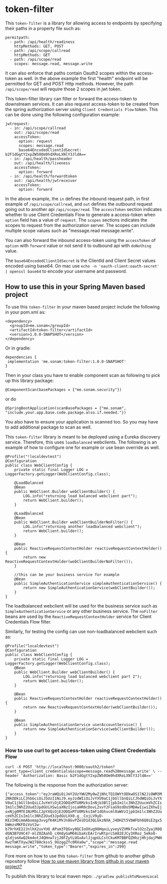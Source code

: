 # token-filter
This `token-filter` is a library for allowing access to endpoints by specifying their paths in a property file such as:
```
permitpath:
  - path: /api/health/readiness
    httpMethods: GET, POST
  - path: /api/scope/callread
    httpMethods: GET
  - path: /api/scope/read
    scopes: message.read, message.write    
```
It can also enforce that paths contain Oauth2 scopes within the access-token as well.
In the above example the first "health" endpoint will be permitted for GET and POST Http methods.  However, the path `/api/scope/read` will require those 2 scopes in jwt token.

This token-filter library can filter or forward the access-token to downstream services.  It can also request access-token to be created from the spring authorization server using `Client Credentials Flow` token.  This can be done
using the following configuration example:

```
jwtrequest:
  - in: /api/scope/callread
    out: /api/scope/read
    accessToken:
      option: request
      scopes: message.read
      base64EncodedClientIdSecret: b2F1dGgtY2xpZW50Om9hdXRoLXNlY3JldA==
  - in: /api/health/passheader
    out: /api/health/liveness
    accessToken:
      option: forward
  - in: /api/health/forwardtoken
    out: /api/health/jwtreceiver
    accessToken:
      option: forward
```


In the above example, the `in` defines the inbound request path, in first example of `/api/scope/callread`, and `out` defines the outbound request going out to another api `/api/scope/read`. The `accessToken` section indicates whether to use Client Credentials Flow to generate a access-token when `option` field has a value of `request`.  The `scopes` sections indicates the scopes to request from the authorization server.  The scopes can include multiple scope values such as "message.read message.write".

You can also forward the inbound access-token using the `accessToken` of `option` with `forward` value or not send it to outbound api with `doNothing` value.

The `base64EncodedClientIdSecret` is the ClientId and Client Secret values encoded using base64.  On mac use `echo -n 'oauth-client:oauth-secret' | openssl base64` to encode your username and password.


## How to use this in your Spring Maven based project
To use this `token-filter` in your maven based project include the following in your pom.xml as:
```
<dependency>
  <groupId>me.sonam</groupId>
  <artifactId>token-filter</artifactId>
  <version>1.0.0-SNAPSHOT</version>
</dependency>
```

Or in gradle:

```
dependencies {
 implementation 'me.sonam:token-filter:1.0.0-SNAPSHOT'
}
```

Then in your class you have to enable component scan as following to pick up this  library package:

``` 
@ComponentScan(basePackages = {"me.sonam.security"})
```

or do

```
@SpringBootApplication(scanBasePackages = {"me.sonam", "include.your.app.base.code.package.also.if.needed."})
```

You also have to ensure your application is scanned too.  So you may have to add additional package to scan as well.


This `token-filter` library is meant to be deployed using a Eureka discovery service.  Therefore, this uses `loadbalanced` webclients.  The following is an example of how to configure one for example or use bean override as well.
```
@Profile("!localdevtest")
@Configuration
public class WebClientConfig {
    private static final Logger LOG = LoggerFactory.getLogger(WebClientConfig.class);
    
    @LoadBalanced
    @Bean
    public WebClient.Builder webClientBuilder() {
        LOG.info("returning load balanced webclient part");
        return WebClient.builder();
    }
    
    @LoadBalanced
    @Bean
    public WebClient.Builder webClientBuilderNoFilter() {
        LOG.info("returning another loadbalanced webclient");
        return WebClient.builder();
    }

    @Bean
    public ReactiveRequestContextHolder reactiveRequestContextHolder() {
        return new ReactiveRequestContextHolder(webClientBuilderNoFilter());
    }

    //this can be your business service for example
    @Bean
    public SimpleAuthenticationService simpleAuthenticationService() {
        return new SimpleAuthenticationService(webClientBuilder());
    }
}
```
The loadbalanced webclient will be used for the business service such as `SimpleAuthenticationService` or any other business service.  The `noFilter` beans are used by the `ReactiveRequestContextHolder` service for Client Credentials Flow filter.

Similarly, for testing the config can use non-loadbalanced webclient such as:
```
@Profile("localdevtest")
@Configuration
public class WebClientConfig {
    private static final Logger LOG = LoggerFactory.getLogger(WebClientConfig.class);
    @Bean
    public WebClient.Builder webClientBuilder() {
        LOG.info("returning load balanced webclient part 2");
        return WebClient.builder();
    }

    @Bean
    public ReactiveRequestContextHolder reactiveRequestContextHolder() {
        return new ReactiveRequestContextHolder(webClientBuilder());
    }

    @Bean
    public SimpleAuthenticationService userAccountService() {
        return new SimpleAuthenticationService(webClientBuilder());
    }
}
```

### How to use curl to get access-token using Client Credentials Flow
`curl -X POST 'http://localhost:9000/oauth2/token?grant_type=client_credentials&scope=message.read%20message.write' \
--header 'Authorization: Basic b2F1dGgtY2xpZW50Om9hdXRoLXNlY3JldA=='`


The following is the response from the authorization server:

`{"access_token":"eyJraWQiOiJmY2UzYWU2My0wZjNhLTQ1OWYtODkwOS1lN2JiOWM3M2NkODkiLCJhbGciOiJSUzI1NiJ9.eyJzdWIiOiJvYXV0aC1jbGllbnQiLCJhdWQiOiJvYXV0aC1jbGllbnQiLCJuYmYiOjE2ODQxMTU0MzksInNjb3BlIjpbIm1lc3NhZ2UucmVhZCIsIm1lc3NhZ2Uud3JpdGUiXSwiaXNzIjoiaHR0cDovL2xvY2FsaG9zdDo5MDAwIiwiZXhwIjoxNjg0MTE1NzM5LCJpYXQiOjE2ODQxMTU0MzksImF1dGhvcml0aWVzIjpbIm1lc3NhZ2UucmVhZCIsIm1lc3NhZ2Uud3JpdGUiXX0.g__CojLV9yD-KEzIHDimmAbomap3vvgfK4KiMVJn8GvPZesD1d3QLGkzNXA_J4DHZt5VbWFbh6Q0iE2gx5bWmzsMKFDiVot2w-b79rhXE22JnlhX2uvYUO_APum3TQGvy0QCIoOXug98HqoiLyveyVZVMkTcwlO2zZyajR8QdGN3B7U9C47-mlZ0ZAahb_cXHdyGaM68ibaXcEArIrwRtprcSA82EJCy3XRoz_5eKo8-qldjsmXwQ2km4otJ4QHnw7zjJ0FZytLUGxAvlJjqpULCstCkuKM7BBFQZHkzjHhjdajPWHhwzTmKTXywJW2780ckssS_9UzggZfc0RXa6w","scope":"message.read message.write","token_type":"Bearer","expires_in":299}`



Fore more on how to use this `token-filter` from github to another github repository follow [How to use maven library from github in your maven project?](https://sonamsamdupkhangsar.github.io/pulling-down-github-maven-library/)

To publish this library to local maven repo:
`./gradlew publishToMavenLocal `